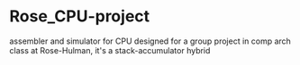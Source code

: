 # Rose_CPU-project
assembler and simulator for CPU designed for a group project in comp arch class at Rose-Hulman, it's a stack-accumulator hybrid
